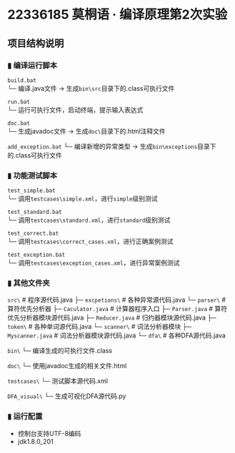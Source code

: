 # 22336185 莫桐语 · 编译原理第2次实验

## 项目结构说明

### ▮ 编译运行脚本

`build.bat`  
└─ 编译.java文件 → 生成`bin\src`目录下的.class可执行文件

`run.bat`  
└─ 运行可执行文件，启动终端，提示输入表达式

`doc.bat`  
└─ 生成javadoc文件 → 生成`doc\`目录下的.html注释文件

`add_exception.bat`
└─ 编译新增的异常类型 → 生成`bin\exceptions`目录下的.class可执行文件

### ▮ 功能测试脚本

`test_simple.bat`  
└─ 调用`testcases\simple.xml`，进行`simple`级别测试

`test_standard.bat`  
└─ 调用`testcases\standard.xml`，进行`standard`级别测试

`test_correct.bat`  
└─ 调用`testcases\correct_cases.xml`，进行正确案例测试

`test_exception.bat`  
└─ 调用`testcases\exception_cases.xml`，进行异常案例测试

### ▮ 其他文件夹

`src\`	# 程序源代码.java
├─ `excpetions\`	# 各种异常源代码.java
└─ `parser\`	# 算符优先分析器
	├─ `Caculator.java`	# 计算器程序入口
	├─ `Parser.java`	# 算符优先分析器模块源代码.java
	├─ `Reducer.java`	# 归约器模块源代码.java
	├─ `token\`	# 各种单词源代码.java
	└─ `scanner\`	# 词法分析器模块
		├─ `Myscanner.java`	# 词法分析器模块源代码.java
		└─ `dfa\`	# 各种DFA源代码.java



`bin\`
└─ 编译生成的可执行文件.class

`doc\`
└─ 使用javadoc生成的相关文件.html

`testcases\`
└─ 测试脚本源代码.xml

`DFA_visual\`
└─ 生成可视化DFA源代码.py

### ▮ 运行配置

- 控制台支持UTF-8编码
- jdk1.8.0_201
